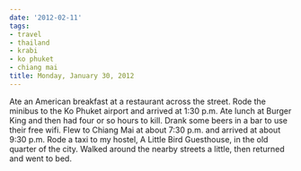 ```yaml
---
date: '2012-02-11'
tags:
- travel
- thailand
- krabi
- ko phuket
- chiang mai
title: Monday, January 30, 2012
---
```


Ate an American breakfast at a restaurant across the street. Rode the minibus to the Ko Phuket airport and arrived at 1:30 p.m. Ate lunch at Burger King and then had four or so hours to kill. Drank some beers in a bar to use their free wifi. Flew to Chiang Mai at about 7:30 p.m. and arrived at about 9:30 p.m. Rode a taxi to my hostel, A Little Bird Guesthouse, in the old quarter of the city. Walked around the nearby streets a little, then returned and went to bed.

